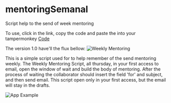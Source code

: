 # mentoringSemanal
Script help to the send of week mentoring

To use, click in the link, copy the code and paste the into your tampermonkey
[Code](https://raw.githubusercontent.com/erickLFLopes/mentoringSemanal/master/Documentation/how_use.txt)

The version 1.0 have'll the flux bellow:
![Weekly Mentoring ](https://raw.githubusercontent.com/erickLFLopes/mentoringSemanal/master/Documentation/BPMN.png)

This is a simple script used for to help remember of the send mentoring weekly. 
The Weekly Mentoring Script, all thursday, in your first access to email, open the window of wait and build the body of mentoring. 
After the process of waiting the collaborator should insert the field 'for' and subject, and then send email. 
This script open only in your first access, but the email will stay in the drafts.

![App Example](https://raw.githubusercontent.com/erickLFLopes/mentoringSemanal/master/Documentation/sample.png)
